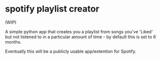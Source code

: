 # spotify playlist creator

(WIP)

A simple python app that creates you a playlist from songs you've 'Liked' but not listened to in a particular amount of
time - by default this is set to 6 months.

Eventually this will be a publicly usable app/extention for Spotify.